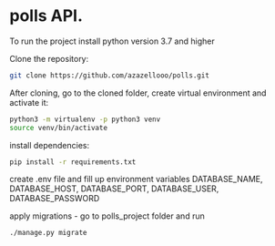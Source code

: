 # polls API.

To run the project install python version 3.7 and higher

Clone the repository:
```bash
git clone https://github.com/azazellooo/polls.git
```

After cloning, go to the cloned folder, create virtual environment and activate it:
```bash
python3 -m virtualenv -p python3 venv
source venv/bin/activate
```
install dependencies:
```bash
pip install -r requirements.txt
```

create .env file and fill up environment variables DATABASE_NAME, DATABASE_HOST, DATABASE_PORT, DATABASE_USER, DATABASE_PASSWORD

apply migrations - go to polls_project folder and run
```bash
./manage.py migrate
```
